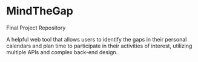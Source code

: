 # MindTheGap
Final Project Repository


A helpful web tool that allows users to identify the gaps in their personal calendars and plan time to participate in their activities of interest, utilizing multiple APIs and complex back-end design.
